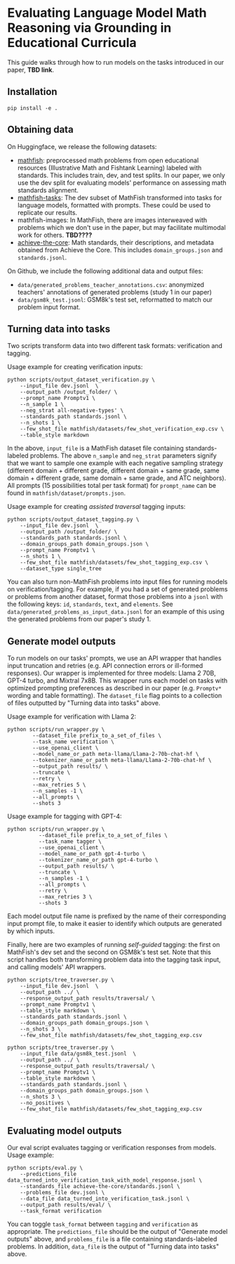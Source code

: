 # Evaluating Language Model Math Reasoning via Grounding in Educational Curricula

This guide walks through how to run models on the tasks introduced in our paper, **TBD link**. 

## Installation

`pip install -e .`

## Obtaining data

On Huggingface, we release the following datasets: 
- [mathfish](https://huggingface.co/datasets/allenai/mathfish): preprocessed math problems from open educational resources (Illustrative Math and Fishtank Learning) labeled with standards. This includes train, dev, and test splits. In our paper, we only use the dev split for evaluating models' performance on assessing math standards alignment. 
- [mathfish-tasks](https://huggingface.co/datasets/allenai/mathfish-tasks): The dev subset of MathFish transformed into tasks for language models, formatted with prompts. These could be used to replicate our results. 
- mathfish-images: In MathFish, there are images interweaved with problems which we don't use in the paper, but may facilitate multimodal work for others. **TBD????** 
- [achieve-the-core](https://huggingface.co/datasets/allenai/achieve-the-core): Math standards, their descriptions, and metadata obtained from Achieve the Core. This includes `domain_groups.json` and `standards.jsonl`. 

On Github, we include the following additional data and output files: 
- `data/generated_problems_teacher_annotations.csv`: anonymized teachers' annotations of generated problems (study 1 in our paper)
- `data/gsm8k_test.jsonl`: GSM8k's test set, reformatted to match our problem input format. 

## Turning data into tasks

Two scripts transform data into two different task formats: verification and tagging. 

Usage example for creating verification inputs: 

```
python scripts/output_dataset_verification.py \
    --input_file dev.jsonl  \
    --output_path /output_folder/ \
    --prompt_name Promptv1 \
    --n_sample 1 \
    --neg_strat all-negative-types' \
    --standards_path standards.jsonl \
    --n_shots 1 \
    --few_shot_file mathfish/datasets/few_shot_verification_exp.csv \
    --table_style markdown 
```

In the above, `input_file` is a MathFish dataset file containing standards-labeled problems. The above `n_sample` and `neg_strat` parameters signify that we want to sample one example with each negative sampling strategy (different domain + different grade, different domain + same grade, same domain + different grade, same domain + same grade, and ATC neighbors). All prompts (15 possibilities total per task format) for `prompt_name` can be found in `mathfish/dataset/prompts.json`. 

Usage example for creating *assisted traversal* tagging inputs: 

```
python scripts/output_dataset_tagging.py \
    --input_file dev.jsonl  \
    --output_path /output_folder/ \
    --standards_path standards.jsonl \
    --domain_groups_path domain_groups.json \
    --prompt_name Promptv1 \
    --n_shots 1 \
    --few_shot_file mathfish/datasets/few_shot_tagging_exp.csv \
    --dataset_type single_tree
```

You can also turn non-MathFish problems into input files for running models on verification/tagging. For example, if you had a set of generated problems or problems from another dataset, format those problems into a `jsonl` with the following keys: `id`, `standards`, `text`, and `elements`. See `data/generated_problems_as_input_data.jsonl` for an example of this using the generated problems from our paper's study 1. 

## Generate model outputs

To run models on our tasks' prompts, we use an API wrapper that handles input truncation and retries (e.g. API connection errors or ill-formed responses). Our wrapper is implemented for three models: Llama 2 70B, GPT-4 turbo, and Mixtral 7x8B. This wrapper runs each model on tasks with optimized prompting preferences as described in our paper (e.g. `Promptv*` wording and table formatting). The `dataset_file` flag points to a collection of files outputted by "Turning data into tasks" above. 

Usage example for verification with Llama 2: 

```
python scripts/run_wrapper.py \
        --dataset_file prefix_to_a_set_of_files \
        --task_name verification \
        --use_openai_client \
        --model_name_or_path meta-llama/Llama-2-70b-chat-hf \
        --tokenizer_name_or_path meta-llama/Llama-2-70b-chat-hf \
        --output_path results/ \
        --truncate \
        --retry \
        --max_retries 5 \
        --n_samples -1 \
        --all_prompts \
        --shots 3
```

Usage example for tagging with GPT-4: 

```
python scripts/run_wrapper.py \
          --dataset_file prefix_to_a_set_of_files \
          --task_name tagger \
          --use_openai_client \
          --model_name_or_path gpt-4-turbo \
          --tokenizer_name_or_path gpt-4-turbo \
          --output_path results/ \
          --truncate \
          --n_samples -1 \
          --all_prompts \
          --retry \
          --max_retries 3 \
          --shots 3
```

Each model output file name is prefixed by the name of their corresponding input prompt file, to make it easier to identify which outputs are generated by which inputs. 

Finally, here are two examples of running *self-guided* tagging: the first on MathFish's dev set and the second on GSM8k's test set. Note that this script handles both transforming problem data into the tagging task input, and calling models' API wrappers. 

```
python scripts/tree_traverser.py \
    --input_file dev.jsonl  \
    --output_path ../ \
    --response_output_path results/traversal/ \
    --prompt_name Promptv1 \
    --table_style markdown \
    --standards_path standards.jsonl \
    --domain_groups_path domain_groups.json \
    --n_shots 3 \
    --few_shot_file mathfish/datasets/few_shot_tagging_exp.csv
```

```
python scripts/tree_traverser.py \
    --input_file data/gsm8k_test.jsonl  \
    --output_path ../ \
    --response_output_path results/traversal/ \
    --prompt_name Promptv1 \
    --table_style markdown \
    --standards_path standards.jsonl \
    --domain_groups_path domain_groups.json \
    --n_shots 3 \
    --no_positives \
    --few_shot_file mathfish/datasets/few_shot_tagging_exp.csv
```

## Evaluating model outputs

Our eval script evaluates tagging or verification responses from models. Usage example: 

```
python scripts/eval.py \
    --predictions_file data_turned_into_verification_task_with_model_response.jsonl \
    --standards_file achieve-the-core/standards.jsonl \
    --problems_file dev.jsonl \
    --data_file data_turned_into_verification_task.jsonl \
    --output_path results/eval/ \
    --task_format verification
```

You can toggle `task_format` between `tagging` and `verification` as appropriate. The `predictions_file` should be the output of "Generate model outputs" above, and `problems_file` is a file containing standards-labeled problems. In addition, `data_file` is the output of "Turning data into tasks" above. 
